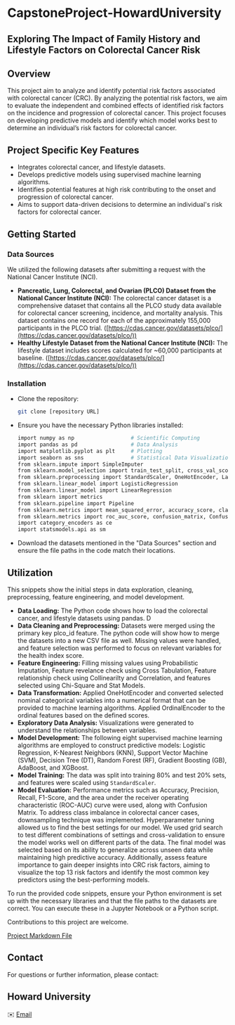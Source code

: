 # CapstoneProject-HowardUniversity
Exploring The Impact of Family History and Lifestyle Factors on Colorectal Cancer Risk
---
## Overview

This project aim to analyze and identify potential risk factors associated with colorectal cancer (CRC). By analyzing the potential risk factors, we aim to evaluate the independent and combined effects of identified risk factors on the incidence and progression of colorectal cancer. This project focuses on developing predictive models and identify which model works best to determine an individual’s risk factors for colorectal cancer. 

## Project Specific Key Features

- Integrates colorectal cancer, and lifestyle datasets.
- Develops predictive models using supervised machine learning algorithms.
- Identifies potential features at high risk contributing to the onset and progression of colorectal cancer.
- Aims to support data-driven decisions to determine an individual's risk factors for colorectal cancer.

## Getting Started

### Data Sources

We utilized the following datasets after submitting a request with the National Cancer Institute (NCI).

- **Pancreatic, Lung, Colorectal, and Ovarian (PLCO) Dataset from the National Cancer Institute (NCI):** The colorectal cancer dataset is a comprehensive dataset that contains all the PLCO study data available for colorectal cancer screening, incidence, and mortality analysis. This dataset contains one record for each of the approximately 155,000 participants in the PLCO trial. ([https://cdas.cancer.gov/datasets/plco/](https://cdas.cancer.gov/datasets/plco/))
- **Healthy Lifestyle Dataset from the National Cancer Institute (NCI):** The lifestyle dataset includes scores calculated for ~60,000 participants at baseline. ([https://cdas.cancer.gov/datasets/plco/](https://cdas.cancer.gov/datasets/plco/))

### Installation

- Clone the repository:
    ```bash
    git clone [repository URL]
    ```
- Ensure you have the necessary Python libraries installed:
    ```bash
    import numpy as np                  # Scientific Computing
    import pandas as pd                 # Data Analysis
    import matplotlib.pyplot as plt     # Plotting
    import seaborn as sns               # Statistical Data Visualization
    from sklearn.impute import SimpleImputer
    from sklearn.model_selection import train_test_split, cross_val_score, GridSearchCV
    from sklearn.preprocessing import StandardScaler, OneHotEncoder, LabelEncoder
    from sklearn.linear_model import LogisticRegression
    from sklearn.linear_model import LinearRegression
    from sklearn import metrics
    from sklearn.pipeline import Pipeline
    from sklearn.metrics import mean_squared_error, accuracy_score, classification_report
    from sklearn.metrics import roc_auc_score, confusion_matrix, ConfusionMatrixDisplay
    import category_encoders as ce
    import statsmodels.api as sm
    ```
- Download the datasets mentioned in the "Data Sources" section and ensure the file paths in the code match their locations.

## Utilization

This snippets show the initial steps in data exploration, cleaning, preprocessing, feature engineering, and model development.

- **Data Loading:** The Python code shows how to load the colorectal cancer, and lifestyle datasets using pandas. D
- **Data Cleaning and Preprocessing:** Datasets were merged using the primary key plco_id feature. The python code will show how to merge the datasets into a new CSV file as well. Missing values were handled, and feature selection was performed to focus on relevant variables for the health index score. 
- **Feature Engineering:** Filling missing values using Probabilistic Imputation, Feature revelance check using Cross Tabulation, Feature relationship check using Collinearilty and Correlation, and features selected using Chi-Square and Stat Models.
- **Data Transformation:** Applied OneHotEncoder and converted selected nominal categorical variables into a numerical format that can be provided to machine learning algorithms. Applied OrdinalEncoder to the ordinal features based on the defined scores. 
- **Exploratory Data Analysis:** Visualizations were generated to understand the relationships between variables.
- **Model Development:** The following eight supervised machine learning algorithms are employed to construct predictive models: Logistic Regression, K-Nearest Neighbors (KNN), Support Vector Machine (SVM), Decision Tree (DT), Random Forest (RF), Gradient Boosting (GB), AdaBoost, and XGBoost.
- **Model Training:** The data was split into training 80% and test 20% sets, and features were scaled using `StandardScaler`.
- **Model Evaluation:** Performance metrics such as Accuracy, Precision, Recall, F1-Score, and the area under the receiver operating characteristic (ROC-AUC) curve were used, along with Confusion Matrix. To address class imbalance in colorectal cancer cases, downsampling technique was implemented. Hyperparameter tuning allowed us to find the best settings for our model. We used grid search to test different combinations of settings and cross-validation to ensure the model works well on different parts of the data. The final model was selected based on its ability to generalize across unseen data while maintaining high predictive accuracy. Additionally, assess feature importance to gain deeper insights into CRC risk factors, aiming to visualize the top 13 risk factors and identify the most common key predictors using the best-performing models.

To run the provided code snippets, ensure your Python environment is set up with the necessary libraries and that the file paths to the datasets are correct. You can execute these in a Jupyter Notebook or a Python script.


Contributions to this project are welcome.

[Project Markdown File](https://github.com/JulietKuruvilla/CapstoneProject-HowardUniversity/blob/main/CapstoneCodebook_JKuruvilla.ipynb)


## Contact

For questions or further information, please contact:

## Howard University
✉️ [Email](mailto:juliet.kuruvilla1@bison.howard.edu)

